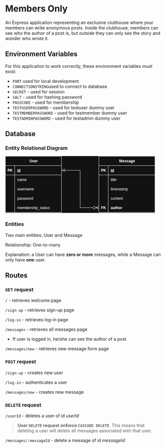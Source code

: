 # Members Only

An Express application representing an exclusive clubhouse where your members
can write anonymous posts. Inside the clubhouse, members can see who the author
of a post is, but outside they can only see the story and wonder who wrote it.

## Environment Variables

For this application to work correctly, these environment variables must exist:

- `PORT` used for local development
- `CONNECTIONSTRING`used to connect to database
- `SECRET` - used for session
- `SALT` - used for hashing password
- `PASSCODE` - used for membership
- `TESTUSERPASSWORD` - used for testuser dummy user
- `TESTMEMBERPASSWORD` - used for testmember dummy user
- `TESTADMINPASSWORD` - used for testadmin dummy user

## Database

### Entity Relational Diagram

![](https://github.com/BradCodeCraft/odin-members-only/blob/main/public/odin-members-only.jpg?raw=true)

### Entities

Two main entities: User and Message

Relationship: One-to-many

Explanation: a User can have **zero or more** messages, while a Message can
only have **one** user.

## Routes

### `GET` request

`/` - retrieves welcome page

`/sign-up` - retrieves sign-up page

`/log-in` - retrieves log-in page

`/messages` - retrieves all messages page

- If user is logged in, he/she can see the author of a post

`/messages/new` - retrieves new message form page

### `POST` request

`/sign-up` - creates new user

`/log-in` - authenticates a user

`/messages/new` - creates new message

### `DELETE` request

`/userId` - deletes a user of id _userId_

> **User `DELETE` request enforce `CASCADE DELETE`**. This means that deleting
> a user will delete all messages associated with that user.

`/messages/:messageId` - delete a message of id _messageId_
